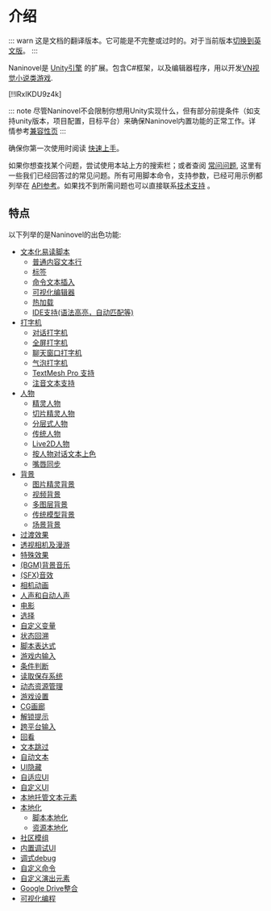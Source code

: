 # 介绍

::: warn
这是文档的翻译版本。它可能是不完整或过时的。对于当前版本[切换到英文版](/guide/)。
:::

Naninovel是 [Unity引擎](https://unity3d.com) 的扩展。包含C#框架，以及编辑器程序，用以开发[VN视觉小说类游戏](https://en.wikipedia.org/wiki/Visual_novel).

[!!lRxIKDU9z4k]

::: note
尽管Naninovel不会限制你想用Unity实现什么，但有部分前提条件（如支持unity版本，项目配置，目标平台）来确保Naninovel内置功能的正常工作。详情参考[兼容性页](/zh/guide/compatibility.md) 
:::

确保你第一次使用时阅读 [快速上手](/zh/guide/getting-started.md)。

如果你想查找某个问题，尝试使用本站上方的搜索栏；或者查阅 [常问问题](/zh/faq/), 这里有一些我们已经回答过的常见问题。所有可用脚本命令，支持参数，已经可用示例都列举在 [API参考](/zh/api/)。如果找不到所需问题也可以直接联系[技术支持](/zh/support/#开发支持) 。

## 特点

以下列举的是Naninovel的出色功能:

* [文本化易读脚本](/zh/guide/naninovel-scripts.md)
  * [普通内容文本行](/zh/guide/naninovel-scripts.md#普通内容文本行)
  * [标签](/zh/guide/naninovel-scripts.md#标签行)
  * [命令文本插入](/zh/guide/naninovel-scripts.md#内联命令执行)
  * [可视化编辑器](/zh/guide/naninovel-scripts.md#可视化编辑器)
  * [热加载](/zh/guide/naninovel-scripts.md#热加载)
  * [IDE支持(语法高亮，自动匹配等)](/zh/guide/naninovel-scripts.md#IDE支持)
* [打字机](/zh/guide/text-printers.md)
  * [对话打字机](/zh/guide/text-printers.md#对话打字机)
  * [全屏打字机](/zh/guide/text-printers.md#全屏打字机)
  * [聊天窗口打字机](/zh/guide/text-printers.md#聊天窗口打字机)
  * [气泡打字机](/zh/guide/text-printers.md#气泡打字机)
  * [TextMesh Pro 支持](/zh/guide/text-printers.html#textmesh-pro)
  * [注音文本支持](/zh/guide/text-printers.html#文本风格)
* [人物](/zh/guide/characters.md)
  * [精灵人物](/zh/guide/characters.md#图像精灵人物)
  * [切片精灵人物](/zh/guide/characters.md#切片精灵人物)
  * [分层式人物](/zh/guide/characters.md#分层式人物)
  * [传统人物](/zh/guide/characters.md#传统人物)
  * [Live2D人物](/zh/guide/characters.md#Live2D人物)
  * [按人物对话文本上色](/zh/guide/characters.md#文本颜色)
  * [嘴唇同步](/zh/guide/characters.md#嘴唇同步)
* [背景](/zh/guide/backgrounds.md)
  * [图片精灵背景](/zh/guide/backgrounds.md#图片精灵背景精灵背景)
  * [视频背景](/zh/guide/backgrounds.md#影片背景)
  * [多图层背景](/zh/guide/backgrounds.md#多图层背景)
  * [传统模型背景](/zh/guide/backgrounds.md#传统模型背景)
  * [场景背景](/zh/guide/backgrounds.md#场景背景)
* [过渡效果](/zh/guide/transition-effects.md)
* [透视相机及漫游](https://youtu.be/rC6C9mA7Szw)
* [特殊效果](/zh/guide/special-effects.md)
* [(BGM)背景音乐](/zh/guide/audio.md#背景音乐)
* [(SFX)音效](/zh/guide/audio.md#音效)
* [相机动画](/zh/api/#camera)
* [人声和自动人声](/zh/guide/voicing.md)
* [电影](/zh/guide/movies.md)
* [选择](/zh/guide/choices.md)
* [自定义变量](/zh/guide/custom-variables.md)
* [状态回溯](https://youtu.be/HJnOoUrqHis)
* [脚本表达式](/zh/guide/script-expressions.md)
* [游戏内输入](/zh/api/#input)
* [条件判断](/zh/api/#if)
* [读取保存系统](/zh/guide/save-load-system.md)
* [动态资源管理](https://youtu.be/cFikLjfeKyc)
* [游戏设置](/zh/guide/game-settings.md)
* [CG画廊](/zh/guide/unlockable-items.md#CG画廊)
* [解锁提示](/zh/guide/unlockable-items.md#提示)
* [跨平台输入](/zh/guide/input-processing.md)
* [回看](/zh/guide/text-printers.md#对话回顾)
* [文本跳过](/zh/guide/text-printers.md#跳过文本)
* [自动文本](/zh/guide/text-printers.md#自动显示文本)
* [UI隐藏](/zh/guide/user-interface.md#UI切换)
* [自适应UI](/zh/guide/user-interface.md#自适应UI布局)
* [自定义UI](/zh/guide/user-interface.md#UI自定义)
* [本地托管文本元素](/zh/guide/managed-text.md)
* [本地化](/zh/guide/localization.md)
  * [脚本本地化](/zh/guide/localization.md#脚本本地化)
  * [资源本地化](/zh/guide/localization.md#资源本地化)
* [社区模组](/zh/guide/community-modding.md)
* [内置调试UI](/zh/guide/development-console.md)
* [调式debug](/zh/guide/naninovel-scripts.md#脚本Debug)
* [自定义命令](/zh/guide/custom-commands.md)
* [自定义演出元素](/zh/guide/custom-actor-implementations.md)
* [Google Drive整合](/zh/guide/resource-providers.md#google-drive)
* [可视化编程](/zh/guide/visual-scripting.md)
